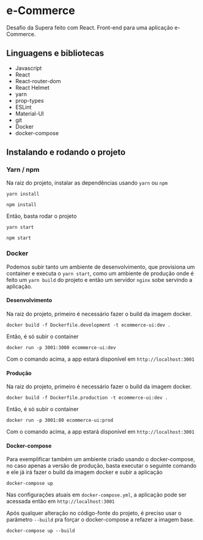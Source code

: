 # e-Commerce

Desafio da Supera feito com React. Front-end para uma aplicação e-Commerce.

## Linguagens e bibliotecas

- Javascript
- React
- React-router-dom
- React Helmet
- yarn
- prop-types
- ESLint
- Material-UI
- git
- Docker
- docker-compose

## Instalando e rodando o projeto

### Yarn / npm
Na raiz do projeto, instalar as dependências usando `yarn` ou `npm`

```
yarn install
```

```
npm install
```

Então, basta rodar o projeto
```
yarn start
```
```
npm start
```


### Docker
Podemos subir tanto um ambiente de desenvolvimento, que provisiona um container e executa o `yarn start`, como um ambiente de produção onde é feito um `yarn build` do projeto e então um servidor `nginx` sobe servindo a aplicação.

#### Desenvolvimento

Na raiz do projeto, primeiro é necessário fazer o build da imagem docker.
```docker
docker build -f Dockerfile.development -t ecommerce-ui:dev .
```

Então, é só subir o container

```docker
docker run -p 3001:3000 ecommerce-ui:dev
```

Com o comando acima, a app estará disponível em `http://localhost:3001`

#### Produção

Na raiz do projeto, primeiro é necessário fazer o build da imagem docker.
```docker
docker build -f Dockerfile.production -t ecommerce-ui:dev .
```

Então, é só subir o container

```docker
docker run -p 3001:80 ecommerce-ui:prod
```

Com o comando acima, a app estará disponível em `http://localhost:3001`

#### Docker-compose
Para exemplificar também um ambiente criado usando o docker-compose, no caso apenas a versão de produção, basta executar o seguinte comando e ele já irá fazer o build da imagem docker e subir a aplicação

```docker
docker-compose up
```

Nas configurações atuais em `docker-compose.yml`, a aplicação pode ser acessada então em `http://localhost:3001`

Após qualquer alteração no código-fonte do projeto, é preciso usar o parâmetro `--build` pra forçar o docker-compose a refazer a imagem base.

```docker
docker-compose up --build
```
